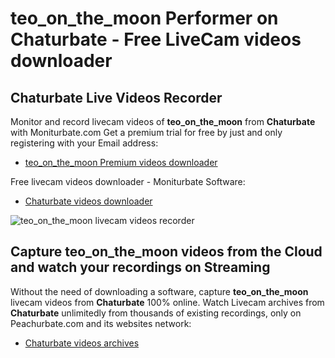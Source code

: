 # teo_on_the_moon Performer on Chaturbate - Free LiveCam videos downloader

## Chaturbate Live Videos Recorder

Monitor and record livecam videos of **teo_on_the_moon** from **Chaturbate** with Moniturbate.com
Get a premium trial for free by just and only registering with your Email address:
* [teo_on_the_moon Premium videos downloader](https://moniturbate.com/request-demo-licence-key.html)

Free livecam videos downloader - Moniturbate Software:
* [Chaturbate videos downloader](https://moniturbate.com/moniturbate-download-software.html)

![teo_on_the_moon livecam videos recorder](https://peachurnet.com/templates/moniturbate-software.png)


## Capture teo_on_the_moon videos from the Cloud and watch your recordings on Streaming

Without the need of downloading a software, capture **teo_on_the_moon** livecam videos from **Chaturbate** 100% online.
Watch Livecam archives from **Chaturbate** unlimitedly from thousands of existing recordings, only on Peachurbate.com and its websites network:
* [Chaturbate videos archives](https://peachurnet.com/)